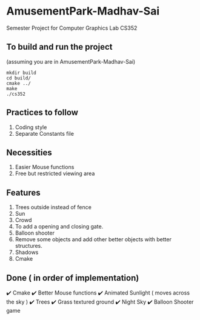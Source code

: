 # AmusementPark-Madhav-Sai

Semester Project for Computer Graphics Lab CS352 


## To build and run the project
(assuming you are in AmusementPark-Madhav-Sai)
```
mkdir build
cd build/
cmake ../
make 
./cs352
```


## Practices to follow
1. Coding style
2. Separate Constants file

## Necessities
1. Easier Mouse functions
2. Free but restricted viewing area

## Features
1. Trees outside instead of fence
2. Sun
3. Crowd
4. To add a opening and closing gate.
5. Balloon shooter
6. Remove some objects and add other better objects with better structures. 
7. Shadows
8. Cmake

## Done  ( in order of implementation)
:heavy_check_mark: Cmake
:heavy_check_mark: Better Mouse functions
:heavy_check_mark: Animated Sunlight ( moves across the sky )
:heavy_check_mark: Trees
:heavy_check_mark: Grass textured ground
:heavy_check_mark: Night Sky
:heavy_check_mark: Balloon Shooter game


